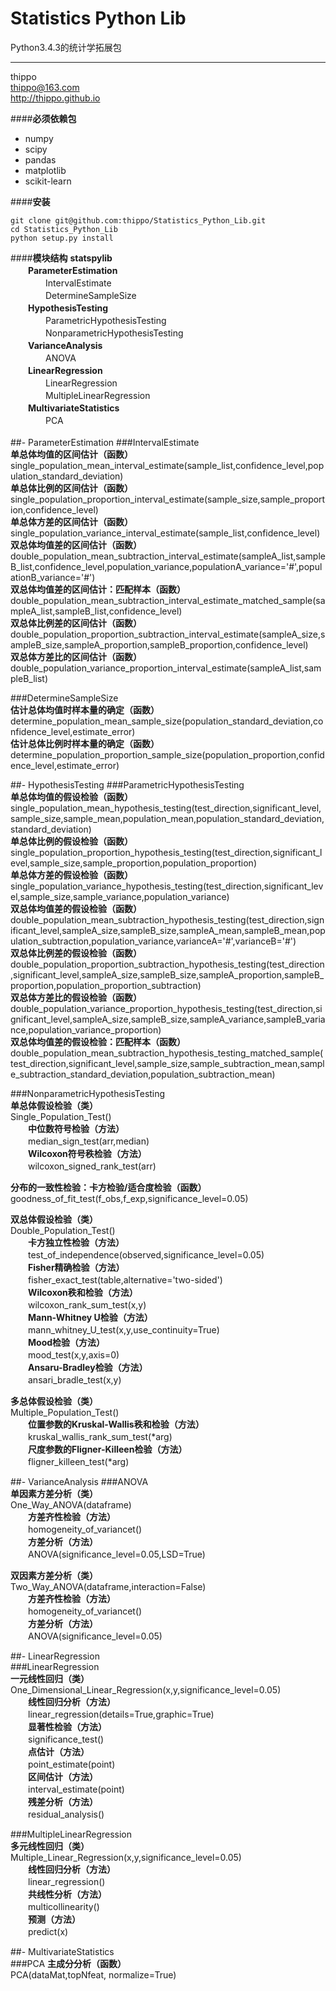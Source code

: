 **Statistics Python Lib**
===================
Python3.4.3的统计学拓展包

----------

thippo   
thippo@163.com   
http://thippo.github.io   

####**必须依赖包**
- numpy
- scipy
- pandas
- matplotlib
- scikit-learn

####**安装**

    git clone git@github.com:thippo/Statistics_Python_Lib.git
    cd Statistics_Python_Lib
    python setup.py install

####**模块结构**
**statspylib**   
　　**ParameterEstimation**   
　　　　IntervalEstimate   
　　　　DetermineSampleSize   
　　**HypothesisTesting**   
　　　　ParametricHypothesisTesting   
　　　　NonparametricHypothesisTesting   
　　**VarianceAnalysis**   
　　　　ANOVA   
　　**LinearRegression**      
　　　　LinearRegression      
　　　　MultipleLinearRegression   
　　**MultivariateStatistics**   
　　　　PCA   
<br>
##- ParameterEstimation
###IntervalEstimate   
**单总体均值的区间估计（函数）**   
single_population_mean_interval_estimate(sample_list,confidence_level,population_standard_deviation)     
**单总体比例的区间估计（函数）**   
single_population_proportion_interval_estimate(sample_size,sample_proportion,confidence_level)   
**单总体方差的区间估计（函数）**   
single_population_variance_interval_estimate(sample_list,confidence_level)   
**双总体均值差的区间估计（函数）** 
double_population_mean_subtraction_interval_estimate(sampleA_list,sampleB_list,confidence_level,population_variance,populationA_variance='#',populationB_variance='#')      
**双总体均值差的区间估计：匹配样本（函数）**    
double_population_mean_subtraction_interval_estimate_matched_sample(sampleA_list,sampleB_list,confidence_level)      
**双总体比例差的区间估计（函数）**    
double_population_proportion_subtraction_interval_estimate(sampleA_size,sampleB_size,sampleA_proportion,sampleB_proportion,confidence_level)          
**双总体方差比的区间估计（函数）**    
double_population_variance_proportion_interval_estimate(sampleA_list,sampleB_list)      
      
###DetermineSampleSize               
**估计总体均值时样本量的确定（函数）**    
determine_population_mean_sample_size(population_standard_deviation,confidence_level,estimate_error)              
**估计总体比例时样本量的确定（函数）**    
determine_population_proportion_sample_size(population_proportion,confidence_level,estimate_error)      
      
##- HypothesisTesting
###ParametricHypothesisTesting   
**单总体均值的假设检验（函数）**   
single_population_mean_hypothesis_testing(test_direction,significant_level,sample_size,sample_mean,population_mean,population_standard_deviation,standard_deviation)       
**单总体比例的假设检验（函数）**   
single_population_proportion_hypothesis_testing(test_direction,significant_level,sample_size,sample_proportion,population_proportion)    
**单总体方差的假设检验（函数）**   
single_population_variance_hypothesis_testing(test_direction,significant_level,sample_size,sample_variance,population_variance)   
**双总体均值差的假设检验（函数）**   
double_population_mean_subtraction_hypothesis_testing(test_direction,significant_level,sampleA_size,sampleB_size,sampleA_mean,sampleB_mean,population_subtraction,population_variance,varianceA='#',varianceB='#')    
**双总体比例差的假设检验（函数）**   
double_population_proportion_subtraction_hypothesis_testing(test_direction,significant_level,sampleA_size,sampleB_size,sampleA_proportion,sampleB_proportion,population_proportion_subtraction)      
**双总体方差比的假设检验（函数）**   
double_population_variance_proportion_hypothesis_testing(test_direction,significant_level,sampleA_size,sampleB_size,sampleA_variance,sampleB_variance,population_variance_proportion)     
**双总体均值差的假设检验：匹配样本（函数）**   
double_population_mean_subtraction_hypothesis_testing_matched_sample(test_direction,significant_level,sample_size,sample_subtraction_mean,sample_subtraction_standard_deviation,population_subtraction_mean)      
       
###NonparametricHypothesisTesting               
**单总体假设检验（类）**    
Single_Population_Test()              
　　**中位数符号检验（方法）**       
　　median_sign_test(arr,median)       
　　**Wilcoxon符号秩检验（方法）**       
　　wilcoxon_signed_rank_test(arr)       
       
**分布的一致性检验：卡方检验/适合度检验（函数）**       
goodness_of_fit_test(f_obs,f_exp,significance_level=0.05)       
         
**双总体假设检验（类）**       
Double_Population_Test()          
　　**卡方独立性检验（方法）**       
　　test_of_independence(observed,significance_level=0.05)      
　　**Fisher精确检验（方法）**       
　　fisher_exact_test(table,alternative='two-sided')       
　　**Wilcoxon秩和检验（方法）**       
　　wilcoxon_rank_sum_test(x,y)      
　　**Mann-Whitney U检验（方法）**       
　　mann_whitney_U_test(x,y,use_continuity=True)       
　　**Mood检验（方法）**       
　　mood_test(x,y,axis=0)      
　　**Ansaru-Bradley检验（方法）**       
　　ansari_bradle_test(x,y)       
          
**多总体假设检验（类）**       
Multiple_Population_Test()          
　　**位置参数的Kruskal-Wallis秩和检验（方法）**       
　　kruskal_wallis_rank_sum_test(\*arg)      
　　**尺度参数的Fligner-Killeen检验（方法）**     
　　fligner_killeen_test(*arg)       
      
##- VarianceAnalysis
###ANOVA    
**单因素方差分析（类）**       
One_Way_ANOVA(dataframe)          
　　**方差齐性检验（方法）**       
　　homogeneity_of_variancet()      
　　**方差分析（方法）**       
　　ANOVA(significance_level=0.05,LSD=True)       
          
**双因素方差分析（类）**       
Two_Way_ANOVA(dataframe,interaction=False)          
　　**方差齐性检验（方法）**       
　　homogeneity_of_variancet()      
　　**方差分析（方法）**       
　　ANOVA(significance_level=0.05)       
      
##- LinearRegression      
###LinearRegression      
**一元线性回归（类）**       
One_Dimensional_Linear_Regression(x,y,significance_level=0.05)          
　　**线性回归分析（方法）**       
　　linear_regression(details=True,graphic=True)      
　　**显著性检验（方法）**       
　　significance_test()       
　　**点估计（方法）**       
　　point_estimate(point)      
　　**区间估计（方法）**       
　　interval_estimate(point)        
　　**残差分析（方法）**       
　　residual_analysis()      
          
###MultipleLinearRegression      
**多元线性回归（类）**       
Multiple_Linear_Regression(x,y,significance_level=0.05)          
　　**线性回归分析（方法）**       
　　linear_regression()      
　　**共线性分析（方法）**       
　　multicollinearity()       
　　**预测（方法）**       
　　predict(x)       
      
##- MultivariateStatistics      
###PCA
**主成分分析（函数）**   
PCA(dataMat,topNfeat, normalize=True)       